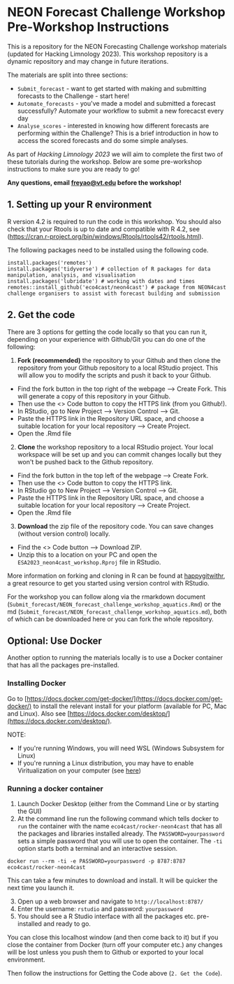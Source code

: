 # NEON Forecast Challenge Workshop Pre-Workshop Instructions
This is a repository for the NEON Forecasting Challenge workshop materials (updated for Hacking Limnology 2023). This workshop repository is a dynamic repository and may change in future iterations. 

The materials are split into three sections:

* `Submit_forecast` - want to get started with making and submitting forecasts to the Challenge - start here! 
* `Automate_forecasts` - you've made a model and submitted a forecast successfully? Automate your workflow to submit a new forecacst every day 
* `Analyse_scores` - interested in knowing how different forecasts are performing within the Challenge? This is a brief introduction in how to access the scored forecasts and do some simple analyses. 

As part of _Hacking Limnology 2023_ we will aim to complete the first two of these tutorials during the workshop. Below are some pre-workshop instructions to make sure you are ready to go!

__Any questions, email [freyao@vt.edu](mailto:freyao@vt.edu) before the workshop!__

## 1. Setting up your R environment

R version 4.2 is required to run the code in this workshop. You should also check that your Rtools is up to date and compatible with R 4.2, see (https://cran.r-project.org/bin/windows/Rtools/rtools42/rtools.html). 

The following packages need to be installed using the following code.

```{r}
install.packages('remotes')
install.packages('tidyverse') # collection of R packages for data manipulation, analysis, and visualisation
install.packages('lubridate') # working with dates and times
remotes::install_github('eco4cast/neon4cast') # package from NEON4cast challenge organisers to assist with forecast building and submission
```

## 2. Get the code

There are 3 options for getting the code locally so that you can run it, depending on your experience with Github/Git you can do one of the following:

1. __Fork (recommended)__ the repository to your Github and then clone the repository from your Github repository to a local RStudio project. This will allow you to modify the scripts and push it back to your Github. 

- Find the fork button in the top right of the webpage --> Create Fork. This will generate a copy of this repository in your Github.
- Then use the <> Code button to copy the HTTPS link (from you Github!). 
- In RStudio, go to New Project --> Version Control --> Git. 
- Paste the HTTPS link in the Repository URL space, and choose a suitable location for your local repository --> Create Project. 
- Open the .Rmd file

2. __Clone__ the workshop repository to a local RStudio project. Your local workspace will be set up and you can commit changes locally but they won't be pushed back to the Github repository.
- Find the fork button in the top left of the webpage --> Create Fork. 
- Then use the <> Code button to copy the HTTPS link.
- In RStudio go to New Project --> Version Control --> Git. 
- Paste the HTTPS link in the Repository URL space, and choose a suitable location for your local repository --> Create Project. 
- Open the .Rmd file

3. __Download__ the zip file of the repository code. You can save changes (without version control) locally.
- Find the <> Code button --> Download ZIP. 
- Unzip this to a location on your PC and open the `ESA2023_neon4cast_workshop.Rproj` file in RStudio. 

More information on forking and cloning in R can be found at [happygitwithr](https://happygitwithr.com/fork-and-clone.html), a great resource to get you started using version control with RStudio. 


For the workshop you can follow along via the rmarkdown document (`Submit_forecast/NEON_forecast_challenge_workshop_aquatics.Rmd`) or the md (`Submit_forecast/NEON_forecast_challenge_workshop_aquatics.md`), both of which can be downloaded here or you can fork the whole repository.


## Optional: Use Docker

Another option to running the materials locally is to use a Docker container that has all the packages pre-installed. 

### Installing Docker
Go to [https://docs.docker.com/get-docker/](https://docs.docker.com/get-docker/) to install the relevant install for your platform (available for PC, Mac and Linux). Also see [https://docs.docker.com/desktop/](https://docs.docker.com/desktop/).

NOTE: 
* If you're running Windows, you will need WSL (Windows Subsystem for Linux)
* If you're running a Linux distribution, you may have to enable Viritualization on your computer (see [here](https://stackoverflow.com/questions/76646465/unable-to-launch-docker-desktop-on-ubuntu/76655270#76655270))

### Running a docker container

1. Launch Docker Desktop (either from the Command Line or by starting the GUI) 
2. At the command line run the following command which tells docker to `run` the container with the name `eco4cast/rocker-neon4cast` that has all the packages and libraries installed already. The `PASSWORD=yourpassword` sets a simple password that you will use to open the container. The `-ti` option starts both a terminal and an interactive session. 
```
docker run --rm -ti -e PASSWORD=yourpassword -p 8787:8787 eco4cast/rocker-neon4cast
```
This can take a few minutes to download and install. It will be quicker the next time you launch it.  

3. Open up a web browser and navigate to `http://localhost:8787/`
4. Enter the username: `rstudio` and password: `yourpassword`
5. You should see a R Studio interface with all the packages etc. pre-installed and ready to go.

You can close this localhost window (and then come back to it) but if you close the container from Docker (turn off your computer etc.) any changes will be lost unless you push them to Github or exported to your local environment.

Then follow the instructions for Getting the Code above (`2. Get the Code`). 